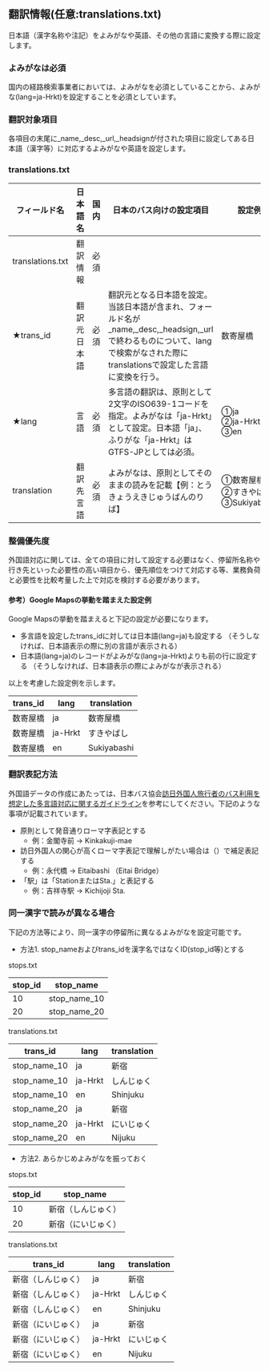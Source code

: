 ## 翻訳情報(任意:translations.txt)
日本語（漢字名称や注記）をよみがなや英語、その他の言語に変換する際に設定します。

### よみがなは必須
国内の経路検索事業者においては、よみがなを必須としていることから、よみがな(lang=ja-Hrkt)を設定することを必須としています。

### 翻訳対象項目
各項目の末尾に_name,_desc,_url,_headsignが付された項目に設定してある日本語（漢字等）に対応するよみがなや英語を設定します。

### translations.txt

| フィールド名 | 日本語名 | 国内 | 日本のバス向けの設定項目 | 設定例 |
|------------------|--------------|------|------------|--------------|
| translations.txt | 翻訳情報 | 必須 |  |  |
| ★trans_id | 翻訳元日本語 | 必須 | 翻訳元となる日本語を設定。当該日本語が含まれ、フォールド名が_name,_desc,_headsign,_urlで終わるものについて、langで検索がなされた際にtranslationsで設定した言語に変換を行う。 | 数寄屋橋 |
| ★lang | 言語 | 必須 | 多言語の翻訳は、原則として2文字のISO639-1コードを指定。よみがなは「ja-Hrkt」として設定。日本語「ja」、ふりがな「ja-Hrkt」はGTFS-JPとしては必須。 | ①ja<br>②ja-Hrkt<br>③en |
| translation | 翻訳先言語 | 必須 | よみがなは、原則としてそのままの読みを記載【例：とうきょうえきじゅうばんのりば】 | ①数寄屋橋<br>②すきやばし<br>③Sukiyabashi |

### 整備優先度
外国語対応に関しては、全ての項目に対して設定する必要はなく、停留所名称や行き先といった必要性の高い項目から、優先順位をつけて対応する等、業務負荷と必要性を比較考量した上で対応を検討する必要があります。

#### 参考）Google Mapsの挙動を踏まえた設定例
Google Mapsの挙動を踏まえると下記の設定が必要になります。

* 多言語を設定したtrans_idに対しては日本語(lang=ja)も設定する （そうしなければ、日本語表示の際に別の言語が表示される）
* 日本語(lang=ja)のレコードがよみがな(lang=ja-Hrkt)よりも前の行に設定する （そうしなければ、日本語表示の際によみがなが表示される）

以上を考慮した設定例を示します。

| trans_id | lang | translation |
|----------|---------|-------------|
| 数寄屋橋 | ja | 数寄屋橋 |
| 数寄屋橋 | ja-Hrkt | すきやばし |
| 数寄屋橋 | en | Sukiyabashi |

### 翻訳表記方法
外国語データの作成にあたっては、日本バス協会[訪日外国人旅行者のバス利用を想定した多言語対応に関するガイドライン](http://www.bus.or.jp/news/tagengo.pdf)を参考にしてください。下記のような事項が記載されています。

* 原則として発音通りローマ字表記とする 
  * 例：金閣寺前 → Kinkakuji-mae
* 訪日外国人の関心が高くローマ字表記で理解しがたい場合は（）で補足表記する 
  * 例：永代橋 → Eitaibashi （Eitai Bridge）
* 「駅」は「StationまたはSta.」と表記する 
  * 例：吉祥寺駅 → Kichijoji Sta.

### 同一漢字で読みが異なる場合
下記の方法等により、同一漢字の停留所に異なるよみがなを設定可能です。

* 方法1. stop_nameおよびtrans_idを漢字名ではなくID(stop_id等)とする

stops.txt

| stop_id | stop_name |
|---------|--------------|
| 10 | stop_name_10 |
| 20 | stop_name_20 |

translations.txt

| trans_id | lang | translation |
|--------------|---------|-------------|
| stop_name_10 | ja | 新宿 |
| stop_name_10 | ja-Hrkt | しんじゅく |
| stop_name_10 | en | Shinjuku |
| stop_name_20 | ja | 新宿 |
| stop_name_20 | ja-Hrkt | にいじゅく |
| stop_name_20 | en | Nijuku |

* 方法2. あらかじめよみがなを振っておく

stops.txt

| stop_id | stop_name |
|---------|--------------------|
| 10 | 新宿（しんじゅく） |
| 20 | 新宿（にいじゅく） |

translations.txt

| trans_id | lang | translation |
|--------------------|---------|-------------|
| 新宿（しんじゅく） | ja | 新宿 |
| 新宿（しんじゅく） | ja-Hrkt | しんじゅく |
| 新宿（しんじゅく） | en | Shinjuku |
| 新宿（にいじゅく） | ja | 新宿 |
| 新宿（にいじゅく） | ja-Hrkt | にいじゅく |
| 新宿（にいじゅく） | en | Nijuku |
